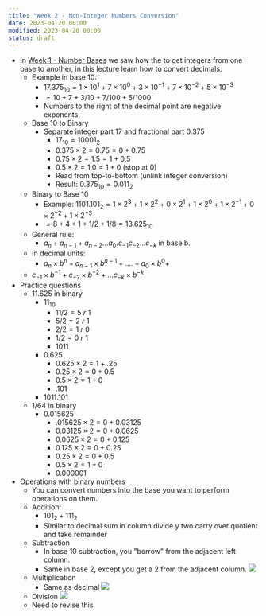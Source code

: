 ```yaml
---
title: "Week 2 - Non-Integer Numbers Conversion"
date: 2023-04-20 00:00
modified: 2023-04-20 00:00
status: draft
---
```


* In [Week 1 - Number Bases](week-1-number-bases.md) we saw how the to get integers from one base to another, in this lecture learn how to convert decimals.
    * Example in base 10:
        * $17.375_{10} = 1 \times 10^{1} + 7 \times 10^{0} + 3 \times 10^{-1} + 7 \times 10^{-2} + 5 \times 10^{-3}$
        * $= 10 + 7 + 3/10 + 7/100 + 5/1000$
        * Numbers to the right of the decimal point are negative exponents.
    * Base 10 to Binary
        * Separate integer part 17 and fractional part 0.375
            * $17_{10} = 10001_2$
            * $0.375 \times 2 = 0.75 = 0 + 0.75$
            * $0.75 \times 2 = 1.5 = 1 + 0.5$
            * $0.5 \times 2 = 1.0 = 1 + 0$ (stop at 0)
            * Read from top-to-bottom (unlink integer conversion)
            * Result: $0.375_{10} = 0.011_{2}$
    * Binary to Base 10
        * Example: $1101.101_2 = 1 \times 2^3 + 1 \times 2^{2} + 0 \times 2^{1} + 1 \times 2^{0} + 1 \times 2^{-1} + 0 \times 2^{-2} + 1 \times 2^{-3}$
        * $= 8 + 4 + 1 + 1/2 + 1/8 = 13.625_{10}$
    * General rule:
        * $a_n + a_{n-1} + a_{n-2} ... a_{0} . c_{-1} c_{-2} ... c_{-k}$ in base b.
    * In decimal units:
        * $a_n \times b^{n} + a_{n - 1} \times b^{n-1} + .... + a_0 \times b^0 +$
    * $c_{-1} \times b^{-1} + c_{-2} \times b^{-2} + ... c_{-k} \times b^{-k}$
* Practice questions
    * $11.625$ in binary
        * $11_{10}$
            * $11 / 2 = 5 \ r \ 1$
            * $5 / 2 = 2 \ r \ 1$
            * $2 / 2 = 1 \ r \ 0$
            * $1 / 2 = 0 \ r \ 1$
            * $1011$
        * $0.625$
            * $0.625 \times 2 = 1 + .25$
            * $0.25 \times 2 = 0 + 0.5$
            * $0.5 \times 2 = 1 + 0$
            * $.101$
        * $1011.101$
    * $1/64$ in binary
        * $0.015625$
            * $.015625 \times 2 = 0 + 0.03125$
            * $0.03125 \times 2 = 0 + 0.0625$
            * $0.0625 \times 2 = 0 + 0.125$
            * $0.125 \times 2 = 0 + 0.25$
            * $0.25 \times 2 = 0 + 0.5$
            * $0.5 \times 2 = 1 + 0$
            * $0.000001$
* Operations with binary numbers
    * You can convert numbers into the base you want to perform operations on them.
    * Addition:
        * $101_2 + 111_2$
        * Similar to decimal sum in column divide y two carry over quotient and take remainder
     * Subtraction
         * In base 10 subtraction, you "borrow" from the adjacent left column.
         * Same in base 2, except you get a 2 from the adjacent column.
           ![](_media/week-2-non-integer-conversion-base2-subtraction.png)
     * Multiplication
         * Same as decimal
           ![](/_media/week-2-non-integer-conversion-multiplication.png)
   * Division
      ![](/_media/week-2-non-integer-conversion-division.png)
  * Need to revise this.
